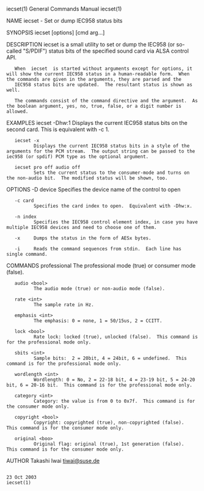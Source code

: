 iecset(1)                                                                                  General Commands Manual                                                                                  iecset(1)

NAME
       iecset - Set or dump IEC958 status bits

SYNOPSIS
       iecset [options] [cmd arg...]

DESCRIPTION
       iecset is a small utility to set or dump the IEC958 (or so-called "S/PDIF") status bits of the specified sound card via ALSA control API.

       When  iecset  is started without arguments except for options, it will show the current IEC958 status in a human-readable form.  When the commands are given in the arguments, they are parsed and the
       IEC958 status bits are updated.  The resultant status is shown as well.

       The commands consist of the command directive and the argument.  As the boolean argument, yes, no, true, false, or a digit number is allowed.

EXAMPLES
       iecset -Dhw:1
              Displays the current IEC958 status bits on the second card.  This is equivalent with -c 1.

       iecset -x
              Displays the current IEC958 status bits in a style of the arguments for the PCM stream.  The output string can be passed to the iec958 (or spdif) PCM type as the optional argument.

       iecset pro off audio off
              Sets the current status to the consumer-mode and turns on the non-audio bit.  The modified status will be shown, too.

OPTIONS
       -D device
              Specifies the device name of the control to open

       -c card
              Specifies the card index to open.  Equivalent with -Dhw:x.

       -n index
              Specifies the IEC958 control element index, in case you have multiple IEC958 devices and need to choose one of them.

       -x     Dumps the status in the form of AESx bytes.

       -i     Reads the command sequences from stdin.  Each line has single command.

COMMANDS
       professional <bool>
              The professional mode (true) or consumer mode (false).

       audio <bool>
              The audio mode (true) or non-audio mode (false).

       rate <int>
              The sample rate in Hz.

       emphasis <int>
              The emphasis: 0 = none, 1 = 50/15us, 2 = CCITT.

       lock <bool>
              Rate lock: locked (true), unlocked (false).  This command is for the professional mode only.

       sbits <int>
              Sample bits:  2 = 20bit, 4 = 24bit, 6 = undefined.  This command is for the professional mode only.

       wordlength <int>
              Wordlength: 0 = No, 2 = 22-18 bit, 4 = 23-19 bit, 5 = 24-20 bit, 6 = 20-16 bit.  This command is for the professional mode only.

       category <int>
              Category: the value is from 0 to 0x7f.  This command is for the consumer mode only.

       copyright <bool>
              Copyright: copyrighted (true), non-copyrighted (false).  This command is for the consumer mode only.

       original <boo>
              Original flag: original (true), 1st generation (false).  This command is for the consumer mode only.

AUTHOR
       Takashi Iwai <tiwai@suse.de>

                                                                                                 23 Oct 2003                                                                                        iecset(1)
